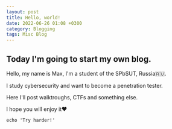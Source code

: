 ```yaml
---
layout: post
title: Hello, world!
date: 2022-06-26 01:08 +0300
category: Blogging
tags: Misc Blog
---
```


## Today I'm going to start my own blog.

Hello, my name is Max, I'm a student of the SPbSUT, Russia🇷🇺.

I study cybersecurity and want to become a penetration tester.

Here I'll post walktroughs, CTFs and something else.

I hope you will enjoy it❤️

```shell
echo 'Try harder!'
```
